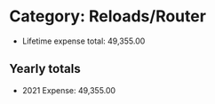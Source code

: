 # Category: Reloads/Router
- Lifetime expense total: 49,355.00

## Yearly totals
- 2021 Expense: 49,355.00
